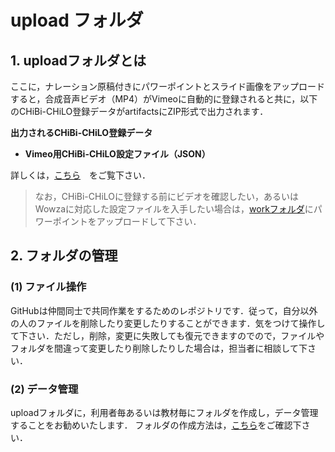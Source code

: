 # upload フォルダ
## 1. uploadフォルダとは
ここに，ナレーション原稿付きにパワーポイントとスライド画像をアップロードすると，合成音声ビデオ（MP4）がVimeoに自動的に登録されると共に，以下のCHiBi-CHiLO登録データがartifactsにZIP形式で出力されます．

__出力されるCHiBi-CHiLO登録データ__
* __Vimeo用CHiBi-CHiLO設定ファイル（JSON）__

詳しくは，[こちら](https://docs.cccties.org/chilospeech/video/2chibi-chilodtani)　をご覧下さい．

> なお，CHiBi-CHiLOに登録する前にビデオを確認したい，あるいはWowzaに対応した設定ファイルを入手したい場合は，[workフォルダ](../work)にパワーポイントをアップロードして下さい．　


## 2. フォルダの管理

### (1) ファイル操作

GitHubは仲間同士で共同作業をするためのレポジトリです．従って，自分以外の人のファイルを削除したり変更したりすることができます．気をつけて操作して下さい．ただし，削除，変更に失敗しても復元できますのでので，ファイルやフォルダを間違って変更したり削除したりした場合は，担当者に相談して下さい．

### (2) データ管理

uploadフォルダに，利用者毎あるいは教材毎にフォルダを作成し，データ管理することをお勧めいたします．
フォルダの作成方法は，[こちら](https://docs.cccties.org/chilospeech/video/github#forudano)をご確認下さい．

